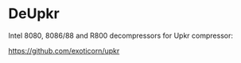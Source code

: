 # DeUpkr
Intel 8080, 8086/88 and R800 decompressors for Upkr compressor:

https://github.com/exoticorn/upkr
